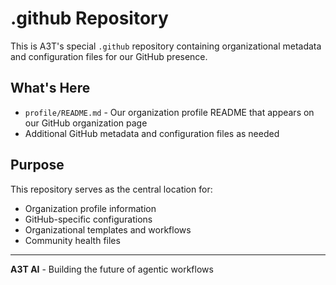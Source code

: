 # .github Repository

This is A3T's special `.github` repository containing organizational metadata and configuration files for our GitHub presence.

## What's Here

- `profile/README.md` - Our organization profile README that appears on our GitHub organization page
- Additional GitHub metadata and configuration files as needed

## Purpose

This repository serves as the central location for:
- Organization profile information
- GitHub-specific configurations
- Organizational templates and workflows
- Community health files

---

**A3T AI** - Building the future of agentic workflows